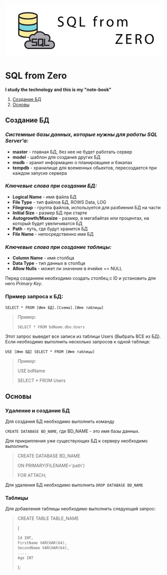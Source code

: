 [![Logo](https://raw.githubusercontent.com/ogycode/SQLFromZero/master/merch/logo.jpg)](https://github.com/ogycode/CPPFromZero)

# SQL from Zero
**I study the technology and this is my "note-book"**

1. [Создание БД](#create)
2. [Основы](#base)

## <a name="create"></a>Создание БД
### *Системные базы данных, которые нужны для работы SQL Server'a:*
 - **master** - главная БД, без нее не будет работать сервер
 - **model** - шаблон для создания других БД
 - **msdb** - хранит информацию о планировщике и бэкапах
 - **tempdb** - хранилище для воеменных обьектов, пересоздается при каждом запуске сервера

 ### *Ключевые слова при создании БД:*
 - **Logical Name** - имя файла БД
 - **File Type** - тип файлов БД, ROWS Data, LOG
 - **Filegroup** - группа файлов, используется для разбиения БД на части
 - **Initial Size** - размер БД при старте
 - **Autogrowth/Maxsize** - размер, в мегабайтах или процентах, на который будет увеличиватся БД
 - **Path** - путь, где будут хранится БД
 - **File Name** - непосредственно имя БД

### *Ключевые слова при создание таблицы:*
 - **Column Name** - имя столбца
 - **Data Type** - тип данных в столбце
 - **Allow Nulls** - может ли значение в ячейке == NULL

Перед созданием необходимо создать столбец с ID и устaновить для него *Primary Key*.

### Пример запроса к БД:
`SELECT * FROM [Имя БД].[Схема].[Имя таблицы]`

 > *Пример:*
 > 
 > `SELECT * FROM bdName.dbo.Users`

Этот запрос выведет все записи из таблици Users (Выбрать ВСЕ из БД). Если необходимо выполнить несколько запросов к одной таблице:

`USE [Имя БД] SELECT * FROM [Имя таблицы]`

 > *Пример:*
 > 
 > USE bdName
 >
 > SELECT * FROM Users


 ## <a name="base"></a>Основы

### Удаление и создание БД
 Для создания БД необходимо выполнить команду

 `CREATE DATABASE BD_NAME`, где BD_NAME - это имя базы данных.

Для прикрипления уже существующих БД к серверу необходимо выполнить 

 > CREATE DATABASE BD_NAME
 >
 > ON PRIMARY(FILENAME='path')
 >
 > FOR ATTACH;

 Для удаления БД необходимо выполнить `DROP DATABASE BD_NAME`

 ### Таблицы

 Для добавления таблицы необходимо выполнить следующий запрос:

  > CREATE TABLE TABLE_NAME
  >
  > (
  >     
  >     Id INT,
  >     FirstName VARCHAR(64),
  >     SecondName VARCHAR(64),
  >     ....
  >     Age INT
  >
  > );

